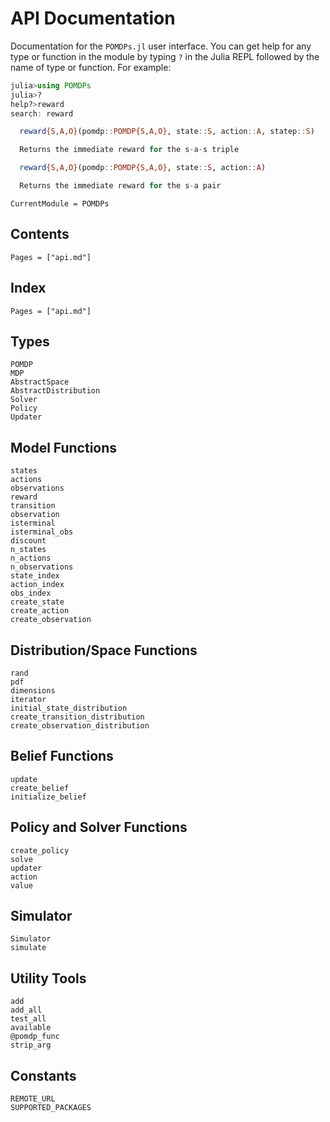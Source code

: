 # API Documentation

Documentation for the `POMDPs.jl` user interface. You can get help for any type or
function in the module by typing `?` in the Julia REPL followed by the name of
type or function. For example:

```julia
julia>using POMDPs
julia>?
help?>reward
search: reward

  reward{S,A,O}(pomdp::POMDP{S,A,O}, state::S, action::A, statep::S)

  Returns the immediate reward for the s-a-s triple

  reward{S,A,O}(pomdp::POMDP{S,A,O}, state::S, action::A)

  Returns the immediate reward for the s-a pair

```

```@meta
CurrentModule = POMDPs
```

## Contents

```@contents
Pages = ["api.md"]
```

## Index

```@index
Pages = ["api.md"]
```

## Types

```@docs
POMDP
MDP
AbstractSpace
AbstractDistribution
Solver
Policy
Updater
```

## Model Functions

```@docs
states
actions
observations
reward
transition
observation
isterminal
isterminal_obs
discount
n_states
n_actions
n_observations
state_index
action_index
obs_index
create_state
create_action
create_observation
```

## Distribution/Space Functions

```@docs
rand
pdf
dimensions
iterator
initial_state_distribution
create_transition_distribution
create_observation_distribution
```

## Belief Functions

```@docs
update
create_belief
initialize_belief
```

## Policy and Solver Functions

```@docs
create_policy
solve
updater
action
value
```

## Simulator

```@docs
Simulator
simulate
```

## Utility Tools

```@docs
add
add_all
test_all
available
@pomdp_func
strip_arg
```

## Constants

```@docs
REMOTE_URL
SUPPORTED_PACKAGES
```

